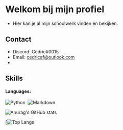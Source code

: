 

# Welkom bij mijn profiel

* Hier kan je al mijn schoolwerk vinden en bekijken.

## Contact
* Discord: Cedric#0015
* Email: cedricaf@outlook.com
* 


## Skills

#### Languages:

![Python](https://img.shields.io/badge/Python-3776AB?style=for-the-badge&logo=python&logoColor=white)&nbsp;
![Markdown](https://img.shields.io/badge/markdown-%23000000.svg?style=for-the-badge&logo=markdown&logoColor=white)

![Anurag's GitHub stats](https://github-readme-stats.vercel.app/api?username=cedricaf&show_icons=true&theme=dark)

[![Top Langs](https://github-readme-stats.vercel.app/api/top-langs/?username=cedricaf&show_icons=true&theme=dark)
